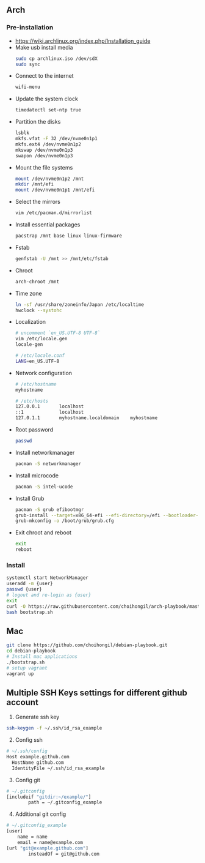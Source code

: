 ## Arch
### Pre-installation
- https://wiki.archlinux.org/index.php/Installation_guide
- Make usb install media
    ```sh
    sudo cp archlinux.iso /dev/sdX
    sudo sync
    ```
- Connect to the internet
    ```sh
    wifi-menu
    ```
- Update the system clock
    ```sh
    timedatectl set-ntp true
    ```
- Partition the disks
    ```sh
    lsblk
    mkfs.vfat -F 32 /dev/nvme0n1p1
    mkfs.ext4 /dev/nvme0n1p2
    mkswap /dev/nvme0n1p3
    swapon /dev/nvme0n1p3
    ```
- Mount the file systems
    ```sh
    mount /dev/nvme0n1p2 /mnt
    mkdir /mnt/efi
    mount /dev/nvme0n1p1 /mnt/efi
    ```
- Select the mirrors
    ```sh
    vim /etc/pacman.d/mirrorlist
    ```
- Install essential packages
    ```sh
    pacstrap /mnt base linux linux-firmware
    ```
- Fstab
    ```sh
    genfstab -U /mnt >> /mnt/etc/fstab
    ```
- Chroot
    ```sh
    arch-chroot /mnt
    ```
- Time zone
    ```sh
    ln -sf /usr/share/zoneinfo/Japan /etc/localtime
    hwclock --systohc
    ```
- Localization
    ```sh
    # uncomment `en_US.UTF-8 UTF-8`
    vim /etc/locale.gen
    locale-gen

    # /etc/locale.conf
    LANG=en_US.UTF-8
    ```
- Network configuration
    ```sh
    # /etc/hostname
    myhostname

    # /etc/hosts
    127.0.0.1       localhost
    ::1             localhost
    127.0.1.1       myhostname.localdomain    myhostname
    ```
- Root password
    ```sh
    passwd
    ```
- Install networkmanager
    ```sh
    pacman -S networkmanager
    ```
- Install microcode
    ```sh
    pacman -S intel-ucode
    ```
- Install Grub
    ```sh
    pacman -S grub efibootmgr
    grub-install --target=x86_64-efi --efi-directory=/efi --bootloader-id=GRUB
    grub-mkconfig -o /boot/grub/grub.cfg
    ```
- Exit chroot and reboot
    ```sh
    exit
    reboot
    ```

### Install
```sh
systemctl start NetworkManager
useradd -m {user}
passwd {user}
# logout and re-login as {user}
exit
curl -O https://raw.githubusercontent.com/choihongil/arch-playbook/master/bootstrap.sh
bash bootstrap.sh
```

## Mac
```sh
git clone https://github.com/choihongil/debian-playbook.git
cd debian-playbook
# Install mac applications
./bootstrap.sh
# setup vagrant
vagrant up
```

## Multiple SSH Keys settings for different github account

1. Generate ssh key
```sh
ssh-keygen -f ~/.ssh/id_rsa_example
```

2. Config ssh
```sh
# ~/.ssh/config
Host example.github.com
  HostName github.com
  IdentityFile ~/.ssh/id_rsa_example
```

3. Config git
```sh
# ~/.gitconfig
[includeif "gitdir:~/example/"]
        path = ~/.gitconfig_example
```

4. Additional git config
```sh
# ~/.gitconfig_example
[user]
	name = name
	email = name@example.com
[url "git@example.github.com"]
        insteadOf = git@github.com
```

